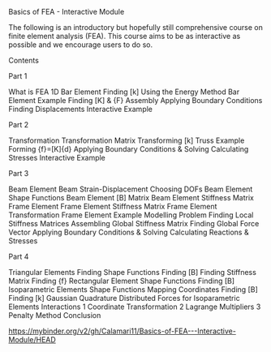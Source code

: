 Basics of FEA - Interactive Module

The following is an introductory but hopefully still comprehensive course on finite element analysis (FEA). 
This course aims to be as interactive as possible and we encourage users to do so.

Contents

Part 1

What is FEA
1D Bar Element
Finding [k] Using the Energy Method
Bar Element Example
  Finding [K] & {F}
  Assembly
  Applying Boundary Conditions
  Finding Displacements
  Interactive Example

Part 2

Transformation
  Transformation Matrix
  Transforming [k]
  Truss Example
    Forming {f}=[K]{d}
    Applying Boundary Conditions & Solving
    Calculating Stresses
    Interactive Example

Part 3

Beam Element
  Beam Strain-Displacement
  Choosing DOFs
  Beam Element Shape Functions
  Beam Element [B] Matrix
  Beam Element Stiffness Matrix
Frame Element
  Frame Element Stiffness Matrix
  Frame Element Transformation
  Frame Element Example
    Modelling Problem
    Finding Local Stiffness Matrices
    Assembling Global Stiffness Matrix
    Finding Global Force Vector
    Applying Boundary Conditions & Solving
    Calculating Reactions & Stresses  

Part 4

Triangular Elements
  Finding Shape Functions
  Finding [B]
  Finding Stiffness Matrix
  Finding {f}
Rectangular Element
  Shape Functions
  Finding [B]
Isoparametric Elements
  Shape Functions
  Mapping Coordinates
  Finding [B]
  Finding [k]
  Gaussian Quadrature
  Distributed Forces for Isoparametric Elements
Interactions
  1 Coordinate Transformation
  2 Lagrange Multipliers
  3 Penalty Method
Conclusion


https://mybinder.org/v2/gh/Calamari11/Basics-of-FEA---Interactive-Module/HEAD

